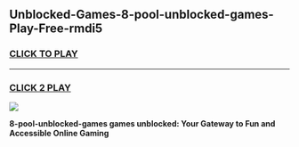 
## Unblocked-Games-8-pool-unblocked-games-Play-Free-rmdi5
<h3>
<a href="https://premium76.site?title=8-pool-unblocked-games&ref=17A">CLICK TO PLAY</a></h3>
<hr>

<h3>
<a href="https://premium76.site?title=8-pool-unblocked-games&ref=17A">CLICK 2 PLAY</a>
  
</h3>

<a href="https://premium76.site?title=8-pool-unblocked-games&ref=17A"><img src="https://clearcache.store/games.png"></a>


**8-pool-unblocked-games games unblocked: Your Gateway to Fun and Accessible Online Gaming**
